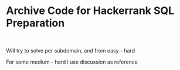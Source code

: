 # Archive Code for Hackerrank SQL Preparation

<br/>

Will try to solve per subdomain, and from easy - hard
<br/>

For some medium - hard i use discussion as reference